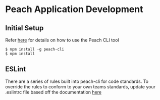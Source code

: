 # Peach Application Development

## Initial Setup

Refer [here](https://www.npmjs.com/package/peach-cli) for details on how to use the Peach CLI tool

```
$ npm install -g peach-cli
$ npm install
```


## ESLint

There are a series of rules built into peach-cli for code standards.  To override the rules to conform to your own teams standards, update your .eslintrc file based off the documentation [here](https://github.com/eslint/eslint)

